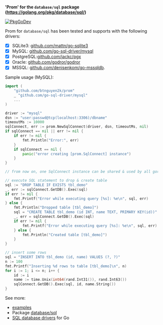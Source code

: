 **'Prom' for the `database/sql` package (https://golang.org/pkg/database/sql/)**

[![PkgGoDev](https://pkg.go.dev/badge/github.com/btnguyen2k/prom)](https://pkg.go.dev/github.com/btnguyen2k/prom#SqlConnect)

Prom for `database/sql` has been tested and supports with the following drivers:

- [x] SQLite3: [github.com/mattn/go-sqlite3](https://github.com/mattn/go-sqlite3)
- [x] MySQL: [github.com/go-sql-driver/mysql](https://github.com/go-sql-driver/mysql)
- [x] PostgreSQL:[github.com/jackc/pgx](https://github.com/jackc/pgx)
- [x] Oracle: [github.com/godror/godror](https://github.com/go-goracle/goracle)
- [x] MSSQL: [github.com/denisenkom/go-mssqldb](https://github.com/denisenkom/go-mssqldb).

Sample usage (MySQL):

```go
import (
	"github.com/btnguyen2k/prom"
	_ "github.com/go-sql-driver/mysql"
	...
)

driver := "mysql"
dsn := "user:passwd@tcp(localhost:3306)/dbname"
timeoutMs := 10000
sqlConnect, err := prom.NewSqlConnect(driver, dsn, timeoutMs, nil)
if sqlConnect == nil || err != nil {
    if err != nil {
	    fmt.Println("Error:", err)
	}
	if sqlConnect == nil {
		panic("error creating [prom.SqlConnect] instance")
	}
}

// from now on, one SqlConnect instance can be shared & used by all goroutines within the application

// execute SQL statement to drop & create table
sql := "DROP TABLE IF EXISTS tbl_demo"
_, err := sqlConnect.GetDB().Exec(sql)
if err != nil {
    fmt.Printf("Error while executing query [%s]: %e\n", sql, err)
} else {
    fmt.Println("Dropped table [tbl_demo]")
    sql = "CREATE TABLE tbl_demo (id INT, name TEXT, PRIMARY KEY(id))"
    _, err = sqlConnect.GetDB().Exec(sql)
	if err != nil {
	    fmt.Printf("Error while executing query [%s]: %e\n", sql, err)
    } else {
	    fmt.Println("Created table [tbl_demo]")
	}
}

// insert some rows
sql = "INSERT INTO tbl_demo (id, name) VALUES (?, ?)"
n := 100
fmt.Printf("Inserting %d rows to table [tbl_demo]\n", n)
for i := 1; i <= n; i++ {
    id := i
	name := time.Unix(int64(rand.Int31()), rand.Int63())
	sqlConnect.GetDB().Exec(sql, id, name.String())
}
```

See more:
- [examples](examples/)
- Package [database/sql](https://golang.org/pkg/database/sql/)
- [SQL database drivers](https://github.com/golang/go/wiki/SQLDrivers) for Go
